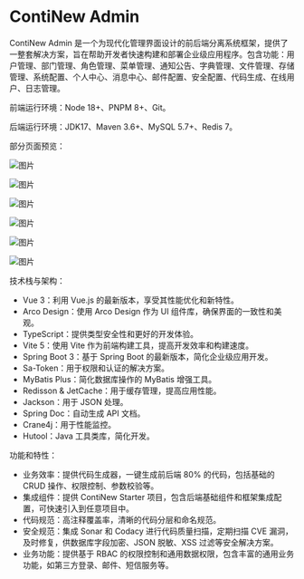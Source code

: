 # ContiNew Admin

ContiNew Admin 是一个为现代化管理界面设计的前后端分离系统框架，提供了一整套解决方案，旨在帮助开发者快速构建和部署企业级应用程序。包含功能：用户管理、部门管理、角色管理、菜单管理、通知公告、字典管理、文件管理、存储管理、系统配置、个人中心、消息中心、邮件配置、安全配置、代码生成、在线用户、日志管理。

前端运行环境：Node 18+、PNPM 8+、Git。

后端运行环境：JDK17、Maven 3.6+、MySQL 5.7+、Redis 7。

部分页面预览：

![图片](https://fastly.jsdelivr.net/gh/LetengZzz/img@main/tc2/img202411181918450.png)

![图片](https://fastly.jsdelivr.net/gh/LetengZzz/img@main/tc2/img202411181918798.webp)

![图片](https://fastly.jsdelivr.net/gh/LetengZzz/img@main/tc2/img202411181918096.webp)

![图片](https://fastly.jsdelivr.net/gh/LetengZzz/img@main/tc2/img202411181918865.webp)

![图片](https://fastly.jsdelivr.net/gh/LetengZzz/img@main/tc2/img202411181918571.webp)

![图片](https://fastly.jsdelivr.net/gh/LetengZzz/img@main/tc2/img202411181918457.webp)

技术栈与架构：

- Vue 3：利用 Vue.js 的最新版本，享受其性能优化和新特性。
- Arco Design：使用 Arco Design 作为 UI 组件库，确保界面的一致性和美观。
- TypeScript：提供类型安全性和更好的开发体验。
- Vite 5：使用 Vite 作为前端构建工具，提高开发效率和构建速度。
- Spring Boot 3：基于 Spring Boot 的最新版本，简化企业级应用开发。
- Sa-Token：用于权限和认证的解决方案。
- MyBatis Plus：简化数据库操作的 MyBatis 增强工具。
- Redisson & JetCache：用于缓存管理，提高应用性能。
- Jackson：用于 JSON 处理。
- Spring Doc：自动生成 API 文档。
- Crane4j：用于性能监控。
- Hutool：Java 工具类库，简化开发。

功能和特性：

- 业务效率：提供代码生成器，一键生成前后端 80% 的代码，包括基础的 CRUD 操作、权限控制、参数校验等。
- 集成组件：提供 ContiNew Starter 项目，包含后端基础组件和框架集成配置，可快速引入到任意项目中。
- 代码规范：高注释覆盖率，清晰的代码分层和命名规范。
- 安全规范：集成 Sonar 和 Codacy 进行代码质量扫描，定期扫描 CVE 漏洞，及时修复，供数据库字段加密、JSON 脱敏、XSS 过滤等安全解决方案。
- 业务功能：提供基于 RBAC 的权限控制和通用数据权限，包含丰富的通用业务功能，如第三方登录、邮件、短信服务等。
